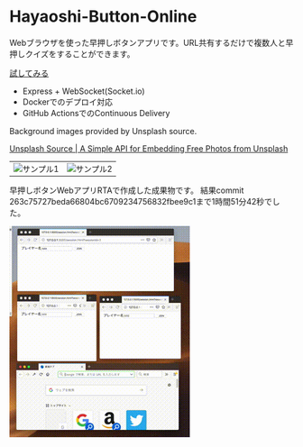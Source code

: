 # Hayaoshi-Button-Online
Webブラウザを使った早押しボタンアプリです。URL共有するだけで複数人と早押しクイズをすることができます。

[試してみる](https://btn.anyfrog.net)

* Express + WebSocket(Socket.io)
* Dockerでのデプロイ対応
* GitHub ActionsでのContinuous Delivery

Background images provided by Unsplash source.

[Unsplash Source | A Simple API for Embedding Free Photos from Unsplash](https://source.unsplash.com/)

| | |
|--|--|
| ![サンプル1](https://raw.githubusercontent.com/kznrluk/hayaoshi-button-online/master/sample/sample1.png) | ![サンプル2](https://raw.githubusercontent.com/kznrluk/hayaoshi-button-online/master/sample/sample2.png) |

早押しボタンWebアプリRTAで作成した成果物です。
結果commit 263c75727beda66804bc6709234756832fbee9c1まで1時間51分42秒でした。

![サンプル3](./sample/sample.gif)


